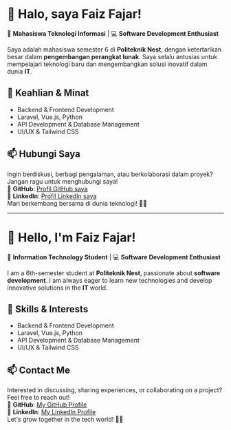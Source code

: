 # 👋 Halo, saya Faiz Fajar!  

🚀 **Mahasiswa Teknologi Informasi** | 💻 **Software Development Enthusiast**  

Saya adalah mahasiswa semester 6 di **Politeknik Nest**, dengan ketertarikan besar dalam **pengembangan perangkat lunak**. Saya selalu antusias untuk mempelajari teknologi baru dan mengembangkan solusi inovatif dalam dunia **IT**.  

## 🔧 Keahlian & Minat  
- Backend & Frontend Development  
- Laravel, Vue.js, Python  
- API Development & Database Management  
- UI/UX & Tailwind CSS  

## 📫 Hubungi Saya  
Ingin berdiskusi, berbagi pengalaman, atau berkolaborasi dalam proyek? Jangan ragu untuk menghubungi saya!  
📌 **GitHub**: <a href="https://github.com/Fxf28">Profil GitHub saya</a>  
📌 **LinkedIn**: <a href="https://linkedin.com/in/faiz-fajar-93134923b/">Profil LinkedIn saya</a>  
Mari berkembang bersama di dunia teknologi! 🚀✨ 

---  

# 👋 Hello, I'm Faiz Fajar!  

🚀 **Information Technology Student** | 💻 **Software Development Enthusiast**  

I am a 6th-semester student at **Politeknik Nest**, passionate about **software development**. I am always eager to learn new technologies and develop innovative solutions in the **IT** world.  

## 🔧 Skills & Interests  
- Backend & Frontend Development  
- Laravel, Vue.js, Python  
- API Development & Database Management  
- UI/UX & Tailwind CSS  

## 📫 Contact Me  
Interested in discussing, sharing experiences, or collaborating on a project? Feel free to reach out!  
📌 **GitHub**: <a href="https://github.com/Fxf28">My GitHub Profile</a>  
📌 **LinkedIn**: <a href="https://linkedin.com/in/faiz-fajar-93134923b/">My LinkedIn Profile</a>  
Let's grow together in the tech world! 🚀✨
